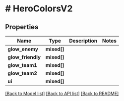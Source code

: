 # # HeroColorsV2

## Properties

Name | Type | Description | Notes
------------ | ------------- | ------------- | -------------
**glow_enemy** | **mixed[]** |  |
**glow_friendly** | **mixed[]** |  |
**glow_team1** | **mixed[]** |  |
**glow_team2** | **mixed[]** |  |
**ui** | **mixed[]** |  |

[[Back to Model list]](../../README.md#models) [[Back to API list]](../../README.md#endpoints) [[Back to README]](../../README.md)
